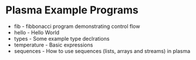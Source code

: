 # Plasma Example Programs

* fib - fibbonacci program demonstrating control flow
* hello - Hello World
* types - Some example type declrations
* temperature - Basic expressions
* sequences - How to use sequences (lists, arrays and streams) in plasma

